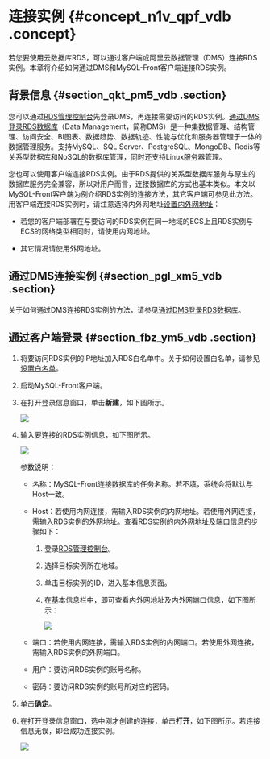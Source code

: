 # 连接实例 {#concept_n1v_qpf_vdb .concept}

若您要使用云数据库RDS，可以通过客户端或阿里云数据管理（DMS）连接RDS实例。本章将介绍如何通过DMS和MySQL-Front客户端连接RDS实例。

## 背景信息 {#section_qkt_pm5_vdb .section}

您可以通过[RDS管理控制台](https://rds.console.aliyun.com/?spm=5176.doc49015.2.2.1qi2e9)先登录DMS，再连接需要访问的RDS实例。[通过DMS登录RDS数据库](../cn.zh-CN/用户指南/附录/通过DMS登录RDS数据库.md#)（Data Management，简称DMS）是一种集数据管理、结构管理、访问安全、BI图表、数据趋势、数据轨迹、性能与优化和服务器管理于一体的数据管理服务。支持MySQL、SQL Server、PostgreSQL、MongoDB、Redis等关系型数据库和NoSQL的数据库管理，同时还支持Linux服务器管理。

您也可以使用客户端连接RDS实例。由于RDS提供的关系型数据库服务与原生的数据库服务完全兼容，所以对用户而言，连接数据库的方式也基本类似。本文以MySQL-Front客户端为例介绍RDS实例的连接方法，其它客户端可参见此方法。用客户端连接RDS实例时，请注意选择内外网地址[设置内外网地址](../cn.zh-CN/用户指南/网络管理/设置内外网地址.md#)：

-   若您的客户端部署在与要访问的RDS实例在同一地域的ECS上且RDS实例与ECS的网络类型相同时，请使用内网地址。

-   其它情况请使用外网地址。


## 通过DMS连接实例 {#section_pgl_xm5_vdb .section}

关于如何通过DMS连接RDS实例的方法，请参见[通过DMS登录RDS数据库](../cn.zh-CN/用户指南/附录/通过DMS登录RDS数据库.md#)。

## 通过客户端登录 {#section_fbz_ym5_vdb .section}

1.  将要访问RDS实例的IP地址加入RDS白名单中。关于如何设置白名单，请参见[设置白名单](cn.zh-CN/快速入门MySQL版/初始化配置/设置白名单.md#)。
2.  启动MySQL-Front客户端。
3.  在打开登录信息窗口，单击**新建**，如下图所示。

    ![](http://docs-aliyun.cn-hangzhou.oss.aliyun-inc.com/assets/pic/49015/intl_zh/1499069439608/MySQL-Front%E6%96%B0%E5%BB%BA%E8%BF%9E%E6%8E%A5.png)

4.  输入要连接的RDS实例信息，如下图所示。

    ![](http://docs-aliyun.cn-hangzhou.oss.aliyun-inc.com/assets/pic/49015/intl_zh/1499069943296/MySQL-Front%E8%BF%9E%E6%8E%A5%E4%BF%A1%E6%81%AF.png)

    参数说明：

    -   名称：MySQL-Front连接数据库的任务名称。若不填，系统会将默认与Host一致。

    -   Host：若使用内网连接，需输入RDS实例的内网地址。若使用外网连接，需输入RDS实例的外网地址。查看RDS实例的内外网地址及端口信息的步骤如下：

        1.  登录[RDS管理控制台](https://rds.console.aliyun.com/)。
        2.  选择目标实例所在地域。
        3.  单击目标实例的ID，进入基本信息页面。
        4.  在基本信息栏中，即可查看内外网地址及内外网端口信息，如下图所示：

            ![](http://docs-aliyun.cn-hangzhou.oss.aliyun-inc.com/assets/pic/49015/intl_zh/1499070998549/%E6%9F%A5%E7%9C%8BRDS%E5%AE%9E%E4%BE%8B%E5%86%85%E5%A4%96%E7%BD%91%E5%9C%B0%E5%9D%80%E5%92%8C%E7%AB%AF%E5%8F%A3%E4%BF%A1%E6%81%AF.png)

    -   端口：若使用内网连接，需输入RDS实例的内网端口。若使用外网连接，需输入RDS实例的外网端口。

    -   用户：要访问RDS实例的账号名称。

    -   密码：要访问RDS实例的账号所对应的密码。

5.  单击**确定**。
6.  在打开登录信息窗口，选中刚才创建的连接，单击**打开**，如下图所示。若连接信息无误，即会成功连接实例。

    ![](http://docs-aliyun.cn-hangzhou.oss.aliyun-inc.com/assets/pic/49015/intl_zh/1499071388096/%E8%BF%9E%E6%8E%A5RDS%E5%AE%9E%E4%BE%8B.png)


